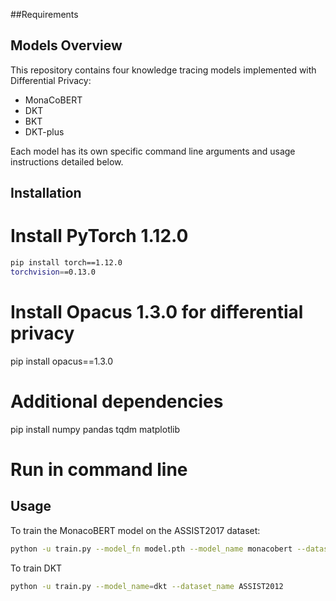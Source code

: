 ##Requirements



## Models Overview

This repository contains four knowledge tracing models implemented with Differential Privacy:
- MonaCoBERT
- DKT
- BKT
- DKT-plus

Each model has its own specific command line arguments and usage instructions detailed below.

## Installation
# Install PyTorch 1.12.0
```bash
pip install torch==1.12.0 
torchvision==0.13.0
```

# Install Opacus 1.3.0 for differential privacy
pip install opacus==1.3.0

# Additional dependencies
pip install numpy pandas tqdm matplotlib

# Run in command line
## Usage

To train the MonacoBERT model on the ASSIST2017 dataset:

```bash
python -u train.py --model_fn model.pth --model_name monacobert --dataset_name assist2017_pid
```
To train DKT
```bash
python -u train.py --model_name=dkt --dataset_name ASSIST2012
```


